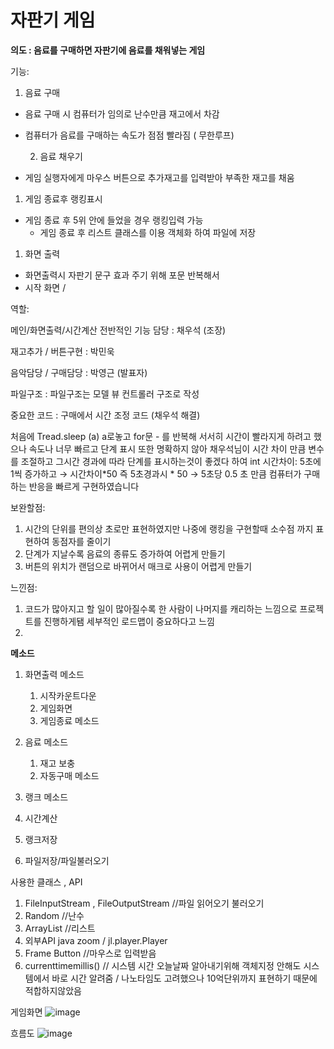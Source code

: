 # 자판기 게임
**의도 : 음료를 구매하면 자판기에 음료를 채워넣는 게임**

기능: 

1. 음료 구매 
- 음료 구매 시 컴퓨터가 임의로 난수만큼 재고에서 차감
- 컴퓨터가 음료를 구매하는 속도가 점점 빨라짐 ( 무한루프)

  2. 음료 채우기

- 게임 실행자에게 마우스 버튼으로 추가재고를 입력받아 부족한 재고를 채움
1. 게임 종료후 랭킹표시
- 게임 종료 후 5위 안에 들었을 경우 랭킹입력 가능
    - 게임 종료 후 리스트 클래스를 이용 객체화 하여 파일에 저장

1. 화면 출력 
- 화면출력시 자판기 문구 효과 주기 위해 포문 반복해서
- 시작 화면 /

역할:

메인/화면출력/시간계산 전반적인 기능 담당 : 채우석 (조장)

재고추가 / 버튼구현 : 박민욱

음악담당 / 구매담당 : 박영근 (발표자)

파일구조 : 파일구조는 모델 뷰 컨트롤러 구조로 작성

중요한 코드 : 구매에서 시간 조정 코드 (채우석 해결)

처음에  Tread.sleep (a) a로놓고 for문  -  를 반복해 서서히 시간이 빨라지게 하려고 했으나 속도나 너무 빠르고 단계 표시 또한 명확하지 않아  채우석님이 시간 차이 만큼 변수를 조절하고 그시간 경과에 따라 단계를 표시하는것이 좋겠다 하여 int 시간차이: 5초에 1씩 증가하고 → 시간차이*50 즉 5초경과시 * 50 → 5초당 0.5 초 만큼 컴퓨터가 구매하는 반응을 빠르게 구현하였습니다    

보완할점:  

1. 시간의 단위를 편의상 초로만 표현하였지만 나중에 랭킹을 구현할때 소수점 까지 표현하여 동점자를 줄이기
2. 단계가 지날수록 음료의 종류도 증가하여 어렵게 만들기
3. 버튼의 위치가 랜덤으로 바뀌어서 매크로 사용이 어렵게 만들기

느낀점:

1. 코드가 많아지고 할 일이 많아질수록 한 사람이 나머지를 캐리하는 느낌으로 프로젝트를 진행하게됌 세부적인 로드맵이 중요하다고 느낌
2. 

 **메소드**

1. 화면출력 메소드                                           
    1. 시작카운트다운
    2. 게임화면 
    3.  게임종료 메소드
2. 음료  메소드                                                                       
    1. 재고 보충
    2.  자동구매 메소드  

 3. 랭크  메소드

1. 시간계산
2. 랭크저장
3. 파일저장/파일불러오기

사용한 클래스 , API

1. FileInputStream , FileOutputStream //파일 읽어오기 불러오기 
2. Random //난수
3. ArrayList //리스트 
4. 외부API java zoom /  jl.player.Player
5. Frame Button  //마우스로 입력받음
6. currenttimemillis() // 시스템 시간 오늘날짜 알아내기위해 객체지정 안해도 시스템에서 바로 시간 알려줌 / 나노타임도 고려했으나 10억단위까지 표현하기 때문에 적합하지않았음

 게임화면
![image](https://user-images.githubusercontent.com/57170517/160517746-0945a97f-91aa-496a-b9f6-0eaa42ce3663.png)

 흐름도
 ![image](https://user-images.githubusercontent.com/57170517/160518106-a0e4ed26-4b64-4a1a-8045-8384e4fc9ad1.png)


